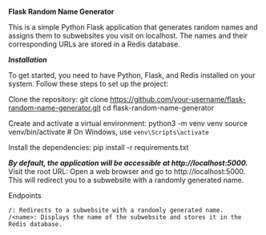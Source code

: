 **Flask Random Name Generator**

This is a simple Python Flask application that generates random names and assigns them to subwebsites you visit on localhost. The names and their corresponding URLs are stored in a Redis database.

***Installation***

To get started, you need to have Python, Flask, and Redis installed on your system. Follow these steps to set up the project:

Clone the repository:
    git clone https://github.com/your-username/flask-random-name-generator.git
    cd flask-random-name-generator

Create and activate a virtual environment:
    python3 -m venv venv
    source venv/bin/activate   # On Windows, use `venv\Scripts\activate`

Install the dependencies:
    pip install -r requirements.txt

***By default, the application will be accessible at http://localhost:5000.***
Visit the root URL:
    Open a web browser and go to http://localhost:5000. This will redirect you to a subwebsite with a randomly generated name.

Endpoints

    /: Redirects to a subwebsite with a randomly generated name.
    /<name>: Displays the name of the subwebsite and stores it in the Redis database.

